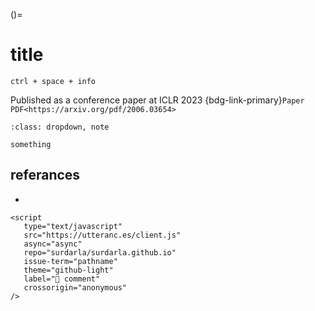 ()=
# title

`ctrl + space + info`

Published as a conference paper at ICLR 2023 {bdg-link-primary}`Paper PDF<https://arxiv.org/pdf/2006.03654>`

```{admonition} Abstract
:class: dropdown, note

something
```



## referances

- []()


```{raw} html
<script
   type="text/javascript"
   src="https://utteranc.es/client.js"
   async="async"
   repo="surdarla/surdarla.github.io"
   issue-term="pathname"
   theme="github-light"
   label="💬 comment"
   crossorigin="anonymous"
/>
```
